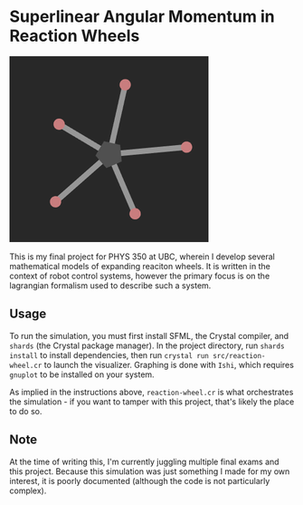 # Superlinear Angular Momentum in Reaction Wheels

![The simulator in action](demonstration.gif)

This is my final project for PHYS 350 at UBC, wherein I develop several mathematical
models of expanding reaciton wheels. It is written in the context of robot control systems,
however the primary focus is on the lagrangian formalism used to describe such a system.

## Usage

To run the simulation, you must first install SFML, the Crystal compiler, and
`shards` (the Crystal package manager). In the project directory, run `shards
install` to install dependencies, then run `crystal run src/reaction-wheel.cr`
to launch the visualizer. Graphing is done with `Ishi`, which requires `gnuplot`
to be installed on your system.

As implied in the instructions above, `reaction-wheel.cr` is what orchestrates
the simulation - if you want to tamper with this project, that's likely the place
to do so.

## Note

At the time of writing this, I'm currently juggling multiple final exams and this
project. Because this simulation was just something I made for my own interest,
it is poorly documented (although the code is not particularly complex).
